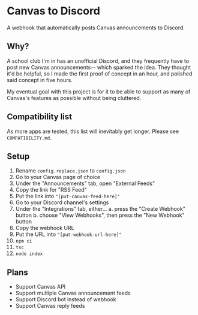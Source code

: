 # Canvas to Discord
A webhook that automatically posts Canvas announcements to Discord.

## Why?
A school club I'm in has an unofficial Discord, and they frequently have to post new Canvas announcements-- which sparked the idea. They thought it'd be helpful, so I made the first proof of concept in an hour, and polished said concept in five hours.

My eventual goal with this project is for it to be able to support as many of Canvas's features as possible without being cluttered.

## Compatibility list
As more apps are tested, this list will inevitably get longer. Please see `COMPATIBILITY.md`.

## Setup
1. Rename `config.replace.json` to `config.json`
2. Go to your Canvas page of choice
3. Under the "Announcements" tab, open "External Feeds"
4. Copy the link for "RSS Feed"
5. Put the link into `"[put-canvas-feed-here]"`
6. Go to your Discord channel's settings
7. Under the "Integrations" tab, either...
    a. press the "Create Webhook" button
    b. choose "View Webhooks", then press the "New Webhook" button
8. Copy the webhook URL
9. Put the URL into `"[put-webhook-url-here]"`
10. `npm ci`
11. `tsc`
12. `node index`

## Plans
* Support Canvas API
* Support multiple Canvas announcement feeds
* Support Discord bot instead of webhook
* Support Canvas reply feeds
